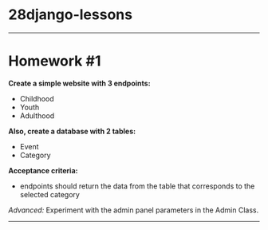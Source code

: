 # 28django-lessons

---
# **Homework #1**

**Create a simple website with 3 endpoints:**
* Childhood 
* Youth
* Adulthood

**Also, create a database with 2 tables:**
* Event
* Category

**Acceptance criteria:**
* endpoints should return the data from the table that corresponds to the selected category

*Advanced:* Experiment with the admin panel parameters in the Admin Class.

---